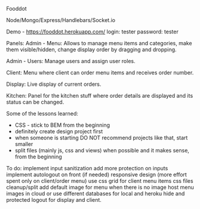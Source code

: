Fooddot

Node/Mongo/Express/Handlebars/Socket.io

Demo - https://fooddot.herokuapp.com/ login: tester password: tester

Panels:
Admin - Menu: Allows to manage menu items and categories, make them visible/hidden, change display order by dragging and dropping.

Admin - Users: Manage users and assign user roles.

Client: Menu where client can order menu items and receives order number.

Display: Live display of current orders.

Kitchen: Panel for the kitchen stuff where order details are displayed and its status can be changed.

Some of the lessons learned:
- CSS - stick to BEM from the beginning
- definitely create design project first
- when someone is starting DO NOT recommend projects like that, start smaller
- split files (mainly js, css and views) when possible and it makes sense, from the beginning

To do:
implement input sanitization
add more protection on inputs
implement autologout on front (if needed)
responsive design (more effort spent only on client/order menu)
use css grid for client menu items
css files cleanup/split
add default image for menu when there is no image
host menu images in cloud or use different databases for local and heroku
hide and protected logout for display and client.
